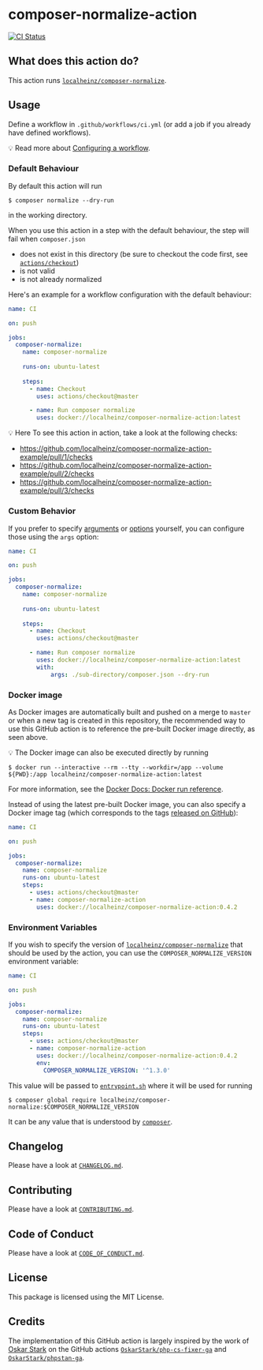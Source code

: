 # composer-normalize-action

[![CI Status](https://github.com/localheinz/composer-normalize-action/workflows/Continuous%20Integration/badge.svg)](https://github.com/localheinz/composer-normalize-action/actions)

## What does this action do?

This action runs [`localheinz/composer-normalize`](https://github.com/localheinz/composer-normalize).

## Usage

Define a workflow in `.github/workflows/ci.yml` (or add a job if you already have defined workflows).

:bulb: Read more about [Configuring a workflow](https://help.github.com/en/articles/configuring-a-workflow).


### Default Behaviour

By default this action will run

```
$ composer normalize --dry-run
```

in the working directory.

When you use this action in a step with the default behaviour, the step will fail when `composer.json`

- does not exist in this directory (be sure to checkout the code first, see [`actions/checkout`](https://github.com/actions/checkout))
- is not valid
- is not already normalized


Here's an example for a workflow configuration with the default behaviour:

```yaml
name: CI

on: push

jobs:
  composer-normalize:
    name: composer-normalize
    
    runs-on: ubuntu-latest
    
    steps:
      - name: Checkout
        uses: actions/checkout@master

      - name: Run composer normalize
        uses: docker://localheinz/composer-normalize-action:latest
```

:bulb: Here
To see this action in action, take a look at the following checks:

* https://github.com/localheinz/composer-normalize-action-example/pull/1/checks
* https://github.com/localheinz/composer-normalize-action-example/pull/2/checks
* https://github.com/localheinz/composer-normalize-action-example/pull/3/checks

### Custom Behavior

If you prefer to specify [arguments](https://github.com/localheinz/composer-normalize/tree/1.3.1#arguments) or [options](https://github.com/localheinz/composer-normalize/tree/1.3.1#options) yourself, you can configure those using the `args` option:

```yaml
name: CI

on: push

jobs:
  composer-normalize:
    name: composer-normalize
    
    runs-on: ubuntu-latest
    
    steps:
      - name: Checkout
        uses: actions/checkout@master

      - name: Run composer normalize
        uses: docker://localheinz/composer-normalize-action:latest
        with:
            args: ./sub-directory/composer.json --dry-run
```

### Docker image

As Docker images are automatically built and pushed on a merge to `master` or when a new tag is created in this repository, the recommended way to use this GitHub action is to reference the pre-built Docker image directly, as seen above.

:bulb: The Docker image can also be executed directly by running

```
$ docker run --interactive --rm --tty --workdir=/app --volume ${PWD}:/app localheinz/composer-normalize-action:latest
```

For more information, see the [Docker Docs: Docker run reference](https://docs.docker.com/engine/reference/run/).

Instead of using the latest pre-built Docker image, you can also specify a Docker image tag (which corresponds to the tags [released on GitHub](https://github.com/localheinz/composer-normalize-action/releases)):

```yaml
name: CI

on: push

jobs:
  composer-normalize:
    name: composer-normalize
    runs-on: ubuntu-latest
    steps:
      - uses: actions/checkout@master
      - name: composer-normalize-action
        uses: docker://localheinz/composer-normalize-action:0.4.2
```

### Environment Variables

If you wish to specify the version of [`localheinz/composer-normalize`](https://github.com/localheinz/composer-normalize)  that should be used by the action, you can use the `COMPOSER_NORMALIZE_VERSION` environment variable:

```yaml
name: CI

on: push

jobs:
  composer-normalize:
    name: composer-normalize
    runs-on: ubuntu-latest
    steps:
      - uses: actions/checkout@master
      - name: composer-normalize-action
        uses: docker://localheinz/composer-normalize-action:0.4.2
        env:
          COMPOSER_NORMALIZE_VERSION: '^1.3.0'
```

This value will be passed to [`entrypoint.sh`](entrypoint.sh) where it will be used for running

```
$ composer global require localheinz/composer-normalize:$COMPOSER_NORMALIZE_VERSION
```

It can be any value that is understood by [`composer`](https://getcomposer.org/doc/articles/versions.md).

## Changelog

Please have a look at [`CHANGELOG.md`](CHANGELOG.md).

## Contributing

Please have a look at [`CONTRIBUTING.md`](.github/CONTRIBUTING.md).

## Code of Conduct

Please have a look at [`CODE_OF_CONDUCT.md`](.github/CODE_OF_CONDUCT.md).

## License

This package is licensed using the MIT License.

## Credits

The implementation of this GitHub action is largely inspired by the work of [Oskar Stark](https://github.com/OskarStark) on the GitHub actions [`OskarStark/php-cs-fixer-ga`](https://github.com/OskarStark/php-cs-fixer-ga) and [`OskarStark/phpstan-ga`](https://github.com/OskarStark/phpstan-ga).
